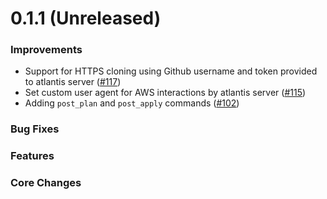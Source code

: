 # 0.1.1 (Unreleased)
### Improvements
* Support for HTTPS cloning using Github username and token provided to atlantis server ([#117](https://github.com/hootsuite/atlantis/pull/117))
* Set custom user agent for AWS interactions by atlantis server ([#115](https://github.com/hootsuite/atlantis/pull/115))
* Adding `post_plan` and `post_apply` commands ([#102](https://github.com/hootsuite/atlantis/pull/102))

### Bug Fixes

### Features

### Core Changes
